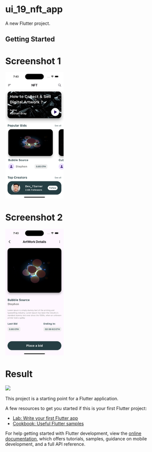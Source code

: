 # ui_19_nft_app

A new Flutter project.

## Getting Started

# Screenshot 1
<img src ="https://github.com/Mirzaazmath/flutter_60_ui_challange/blob/main/ui_19_nft_app/assets/output/Screenshot1.png" height="400">

# Screenshot 2
<img src ="https://github.com/Mirzaazmath/flutter_60_ui_challange/blob/main/ui_19_nft_app/assets/output/Screenshot2.png" height="400">

# Result
<img src ="https://github.com/Mirzaazmath/flutter_60_ui_challange/blob/main/ui_19_nft_app/assets/output/result.gif" height="400">

This project is a starting point for a Flutter application.

A few resources to get you started if this is your first Flutter project:

- [Lab: Write your first Flutter app](https://docs.flutter.dev/get-started/codelab)
- [Cookbook: Useful Flutter samples](https://docs.flutter.dev/cookbook)

For help getting started with Flutter development, view the
[online documentation](https://docs.flutter.dev/), which offers tutorials,
samples, guidance on mobile development, and a full API reference.
